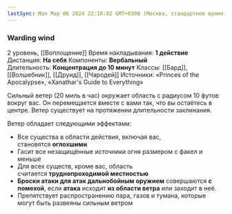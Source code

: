 ```yaml
---
lastSync: Mon May 06 2024 22:16:02 GMT+0300 (Москва, стандартное время)
---
```

### Warding wind
2 уровень, [[Воплощение]]
Время накладывания: **1 действие**
Дистанция: **На себя**
Компоненты: **Вербальный**
Длительность: **Концентрация до 10 минут**
Классы: [[Бард]], [[Волшебник]], [[Друид]], [[Чародей]]
Источники: «Princes of the Apocalypse», «Xanathar's Guide to Everything»

Сильный ветер (20 миль в час) окружает область с радиусом 10 футов вокруг вас. Он перемещается вместе с вами так, что вы остаётесь в центре. Ветер существует на протяжении длительности заклинания.

Ветер обладает следующими эффектами:
- Все существа в области действия, включая вас, становятся **оглохшими**
- Гасит все незащищённые источники огня размером с факел и меньше
- Для всех существ, кроме вас, область считается **труднопроходимой местностью**
- **Броски атаки для атак дальнобойным оружием** совершаются **с помехой**, если **атака** исходит **из области ветра** или заходит в неё.
- Препятствует распространению пара, газов и тумана, которые могут быть развеяны сильным ветром